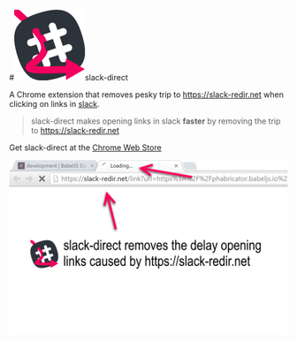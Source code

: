 #![logo](assets/icon128.png)slack-direct

A Chrome extension that removes pesky trip to https://slack-redir.net when clicking on links in [slack](https://slack.com/).

>slack-direct makes opening links in slack **faster** by removing the trip to https://slack-redir.net

Get slack-direct at the [Chrome Web Store](https://chrome.google.com/webstore/detail/slack-direct/dpoaghknbfogjmbilamfoaohdbiiphib/)

![screenshot](assets/screenshot.png)
